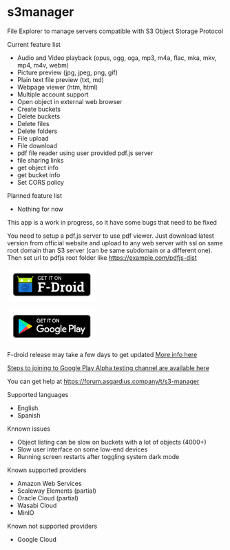 # s3manager

File Explorer to manage servers compatible with S3 Object Storage Protocol



Current feature list

* Audio and Video playback (opus, ogg, oga, mp3, m4a, flac, mka, mkv, mp4, m4v, webm)
* Picture preview (jpg, jpeg, png, gif)
* Plain text file preview (txt, md)
* Webpage viewer (htm, html)
* Multiple account support
* Open object in external web browser
* Create buckets
* Delete buckets
* Delete files
* Delete folders
* File upload
* File download
* pdf file reader using user provided pdf.js server
* file sharing links
* get object info
* get bucket info
* Set CORS policy

Planned feature list

* Nothing for now

This app is a work in progress, so it have some bugs that need to be fixed

You need to setup a pdf.js server to use pdf viewer. Just download latest version from official website and upload to any web server with ssl on same root domain than S3 server (can be same subdomain or a different one). Then set url to pdfjs root folder like https://example.com/pdfjs-dist

[<img src="app-store-badges/fdroid.png"
    alt="Get it on F-Droid"
    height="80">](https://f-droid.org/packages/asgardius.page.s3manager/)

[<img src="app-store-badges/play-store.png"
    alt="Get it on Google Play"
    height="80">](https://play.google.com/store/apps/details?id=asgardius.page.s3manager)

F-droid release may take a few days to get updated [More info here](https://www.f-droid.org/en/docs/FAQ_-_App_Developers/#ive-published-a-new-release-why-is-it-not-in-the-repository)

[Steps to joining to Google Play Alpha testing channel are available here](https://forum.asgardius.company/d/1-asgardius-s3-manager-testing)

You can get help at https://forum.asgardius.company/t/s3-manager

Supported languages

* English
* Spanish

Knnown issues

* Object listing can be slow on buckets with a lot of objects (4000+)
* Slow user interface on some low-end devices
* Running screen restarts after toggling system dark mode

Known supported providers

* Amazon Web Services
* Scaleway Elements (partial)
* Oracle Cloud (partial)
* Wasabi Cloud
* MinIO

Known not supported providers

* Google Cloud